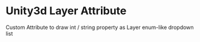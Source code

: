 # Unity3d Layer Attribute
Custom Attribute to draw int / string property as Layer enum-like dropdown list
